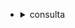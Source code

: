 - <details> 
  <summary>consulta </summary>

    - <details>
  
      <summary>aluno</summary>
      
      - id
      - curso_id
      - matriz_id

      </details>

    - <details>

      <summary>aproveitamento_de_atividade</summary>
      
      - id
      - aluno_id
      - participacao_id

      </details>

    - <details>
      <summary>atividade</summary>
      
      - id
      - ano_semestre
      - descricao
      - disciplina_id
      
      </details>

    - <details>
      <summary>co_resuisito</summary>
      
      - co_requisitante_id
      - co_requisito_id
      
      </details>

    - <details>
      <summary>disciplina</summary>
      
      - id
      - ano_semestre_fim
      - ano_semestre_inicio
      - creditos
      - horas_extra_classe
      - horas_pratica
      - horas_teorica
      - laboratorio_id
      - nome
      - sigla
      - tipo_aprovacao
      
      </details>

    - <details>
      <summary>disciplina_aproveitamento_interno</summary>
      
      - id
      - aluno_id
      - disciplina_id
      - ano_semestre
      - faltas
      - nota
      
      </details>

    - <details>
      <summary>disciplina_cursada</summary>
      
      - aluno_id
      - ano_semestre
      - disciplina_id
      - faltas
      - nota
      - origem
      - situacao
      
      </details>

    - <details>
      <summary>disciplina_cursada_aproveitada_ou_equivalente</summary>
      
      - aluno_id
      - ano_semestre
      - disciplina_id
      - faltas
      - nota
      - origem
      - situacao
      
      </details>

    - <details>
      <summary>disciplina_cursada_ou_aproveitada</summary>
      
      - aluno_id
      - ano_semestre
      - disciplina_id
      - faltas
      - nota
      - origem
      - situacao
      
      </details>

    - <details>
      <summary>disciplina_equivalencia_a_pedido</summary>
      
      - aluno_id
      - ano_semestre
      - disciplina_id
      - faltas
      - id
      - nota
      
      </details>

    - <details>
      <summary>disciplina_inscricao</summary>
      
      - aluno_id
      - ano_semestre
      - disciplina_id
      - faltas
      - nota
      - nota_ef
      - situacao
      
      </details>

    - <details>
      <summary>disciplina_isencao</summary>
      
      - aluno_id
      - ano_semestre
      - disciplina_id
      - id
      
      </details>

    - <details>
      <summary>disciplina_matriz</summary>
      
      - area_de_concentracao_id
      - disciplina_id
      - id
      - matriz_id
      - periodo_referencia
      
      </details>

    - <details>
      <summary>disciplina_participacao</summary>
      
      - aluno_id
      - ano_semestre
      - descricao
      - disciplina_id
      - faltas
      - nota
      - situacao
      
      </details>

    - <details>
      <summary>equivalencia</summary>
      
      - equivalente_id
      - equivalida_id
      
      </details>

    - <details>
      <summary>inscricao</summary>
      
      - faltas
      - id
      - nota
      - nota_ef
      - plano_id
      - situacao
      - turma_id
      
      </details>

    - <details>
      <summary>participacao</summary>
      
      - aluno_id
      - atividade_id
      - faltas
      - id
      - insatisfatoria_em
      - nota
      - satisfatoria_em
      
      </details>

    - <details>
      <summary>plano</summary>
      
      - aluno_id
      - ano_semestre
      - id
      
      </details>

    - <details>
      <summary>pre_requisito</summary>
      
      - pre_requisitante_id
      - pre_requisito_id
      
      </details>

    - <details>
      <summary>turma</summary>
      
      - ano_semestre
      - codigo
      - disciplina_id
      - id  
      </details>

</details>
